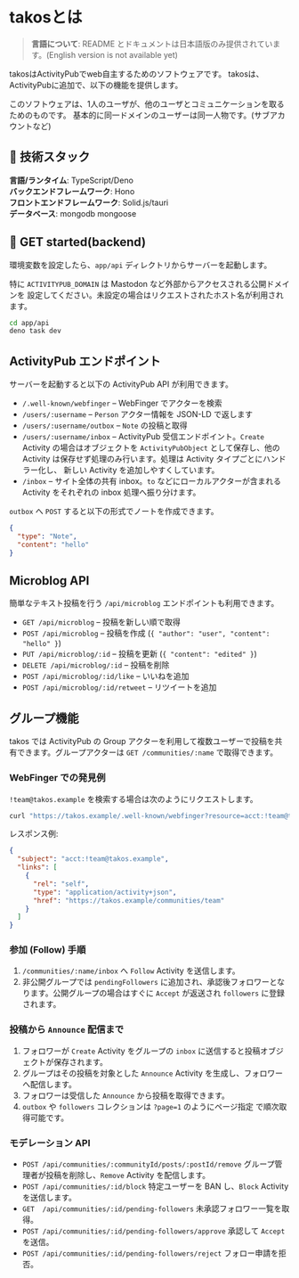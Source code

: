 # takosとは

> **言語について**: README
> とドキュメントは日本語版のみ提供されています。(English version is not
> available yet)

takosはActivityPubでweb自主するためのソフトウェアです。
takosは、ActivityPubに追加で、以下の機能を提供します。

このソフトウェアは、1人のユーザが、他のユーザとコミュニケーションを取るためのものです。
基本的に同一ドメインのユーザーは同一人物です。(サブアカウントなど)

## 🔧 技術スタック

**言語/ランタイム**: TypeScript/Deno\
**バックエンドフレームワーク**: Hono\
**フロントエンドフレームワーク**: Solid.js/tauri\
**データベース**: mongodb mongoose

## 🚀 GET started(backend)

環境変数を設定したら、`app/api` ディレクトリからサーバーを起動します。

特に `ACTIVITYPUB_DOMAIN` は Mastodon など外部からアクセスされる公開ドメインを
設定してください。未設定の場合はリクエストされたホスト名が利用されます。

```bash
cd app/api
deno task dev
```

## ActivityPub エンドポイント

サーバーを起動すると以下の ActivityPub API が利用できます。

- `/.well-known/webfinger` – WebFinger でアクターを検索
- `/users/:username` – `Person` アクター情報を JSON-LD で返します
- `/users/:username/outbox` – `Note` の投稿と取得
- `/users/:username/inbox` – ActivityPub 受信エンドポイント。`Create` Activity
  の場合はオブジェクトを `ActivityPubObject` として保存し、他の Activity
  は保存せず処理のみ行います。処理は Activity タイプごとにハンドラー化し、
  新しい Activity を追加しやすくしています。
- `/inbox` – サイト全体の共有 inbox。`to` などにローカルアクターが含まれる
  Activity をそれぞれの inbox 処理へ振り分けます。

`outbox` へ `POST` すると以下の形式でノートを作成できます。

```json
{
  "type": "Note",
  "content": "hello"
}
```

## Microblog API

簡単なテキスト投稿を行う `/api/microblog` エンドポイントも利用できます。

- `GET /api/microblog` – 投稿を新しい順で取得
- `POST /api/microblog` – 投稿を作成
  (`{ "author": "user", "content": "hello" }`)
- `PUT /api/microblog/:id` – 投稿を更新 (`{ "content": "edited" }`)
- `DELETE /api/microblog/:id` – 投稿を削除
- `POST /api/microblog/:id/like` – いいねを追加
- `POST /api/microblog/:id/retweet` – リツイートを追加

## グループ機能

takos では ActivityPub の Group
アクターを利用して複数ユーザーで投稿を共有できます。グループアクターは
`GET /communities/:name` で取得できます。

### WebFinger での発見例

`!team@takos.example` を検索する場合は次のようにリクエストします。

```bash
curl "https://takos.example/.well-known/webfinger?resource=acct:!team@takos.example"
```

レスポンス例:

```json
{
  "subject": "acct:!team@takos.example",
  "links": [
    {
      "rel": "self",
      "type": "application/activity+json",
      "href": "https://takos.example/communities/team"
    }
  ]
}
```

### 参加 (Follow) 手順

1. `/communities/:name/inbox` へ `Follow` Activity を送信します。
2. 非公開グループでは `pendingFollowers`
   に追加され、承認後フォロワーとなります。公開グループの場合はすぐに `Accept`
   が返送され `followers` に登録されます。

### 投稿から `Announce` 配信まで

1. フォロワーが `Create` Activity をグループの `inbox`
   に送信すると投稿オブジェクトが保存されます。
2. グループはその投稿を対象とした `Announce` Activity
   を生成し、フォロワーへ配信します。
3. フォロワーは受信した `Announce` から投稿を取得できます。
4. `outbox` や `followers` コレクションは `?page=1` のようにページ指定
   で順次取得可能です。

### モデレーション API

- `POST /api/communities/:communityId/posts/:postId/remove`
  グループ管理者が投稿を削除し、`Remove` Activity を配信します。
- `POST /api/communities/:id/block` 特定ユーザーを BAN し、`Block` Activity
  を送信します。
- `GET  /api/communities/:id/pending-followers` 未承認フォロワー一覧を取得。
- `POST /api/communities/:id/pending-followers/approve` 承認して `Accept`
  を送信。
- `POST /api/communities/:id/pending-followers/reject` フォロー申請を拒否。
